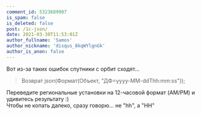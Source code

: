 ```yaml
---
comment_id: 5323689907
is_spam: false
is_deleted: false
post: /1c-json/
date: 2021-03-30T11:53:01Z
author_fullname: 'Samos'
author_nickname: 'disqus_8kqWYlgnGk'
author_is_anon: false
---
```


<p>Вот из-за таких ошибок спутники с орбит сходят...<br></p><blockquote>Возврат json(Формат(Объект, "ДФ=yyyy-MM-ddThh:mm:ss"));</blockquote><p></p><p>Переведите региональные установки на 12-часовой формат (AM/PM) и удивитесь результату :)<br>Чтобы не копать далеко, сразу говорю...  не "hh", а "HH"</p>
